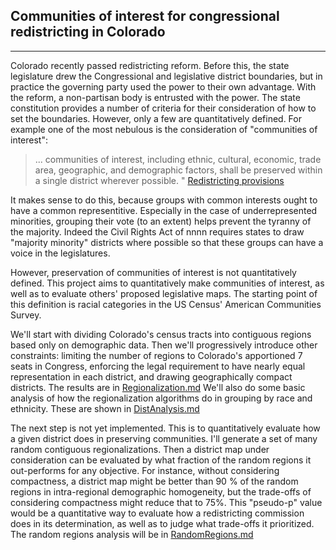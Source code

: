 ## Communities of interest for congressional redistricting in Colorado
---
Colorado recently passed redistricting reform.  Before this, the state
legislature drew the Congressional and legislative district
boundaries, but in practice the governing party used the power to
their own advantage.  With the reform, a non-partisan body is
entrusted with the power.  The state constitution provides a number of
criteria for their consideration of how to set the boundaries.
However, only a few are quantitatively defined.  For example one of
the most nebulous is the consideration of "communities of interest":
>... communities of interest, including ethnic, cultural, economic,
>trade area, geographic, and demographic factors, shall be preserved
>within a single district wherever possible. " 
[Redistricting provisions](https://www.colorado.gov/pacific/cga-redistrict/constitutional-provisions)

It makes sense to do this, because groups with common interests ought
to have a common representitive.  Especially in the case of
underrepresented minorities, grouping their vote (to an extent) helps
prevent the tyranny of the majority.  Indeed the Civil Rights Act of
nnnn requires states to draw "majority minority" districts where
possible so that these groups can have a voice in the legislatures.  

However, preservation of communities of interest is not quantitatively defined.
This project aims to quantitatively make communities of interest, as
well as to evaluate others' proposed legislative maps.  The starting
point of this definition is racial categories in the US Census'
American Communities Survey.  

We'll start with dividing Colorado's census tracts into contiguous
regions based only on demographic data.  Then we'll progressively
introduce other constraints: limiting the number of regions to
Colorado's apportioned 7 seats in Congress, enforcing the legal
requirement to have nearly equal representation in each district, and
drawing geographically compact districts.  The results are in
[Regionalization.md](https://github.com/leonwebs/Community/blob/master/Regionalization.md)
We'll also do some basic analysis of how the regionalization
algorithms do in grouping by race and ethnicity.  These are shown in
[DistAnalysis.md](https://github.com/leonwebs/Community/blob/master/DistAnalysis.md)

The next step is not yet implemented.  This is to quantitatively
evaluate how a given district does in preserving communities.  I'll
generate a set of many random contiguous regionalizations.  Then a
district map under consideration can be evaluated by what fraction of
the random regions it out-performs for any objective.  For instance,
without considering compactness, a district map might be better than
90 % of the random regions in intra-regional demographic homogeneity,
but the trade-offs of considering compactness might reduce that to
75%.  This "pseudo-p" value would be a quantitative way to evaluate
how a redistricting commission does in its determination, as well as
to judge what trade-offs it prioritized.  The random regions analysis
will be in 
[RandomRegions.md](https://github.com/leonwebs/Community/blob/master/RandomRegions.md)



